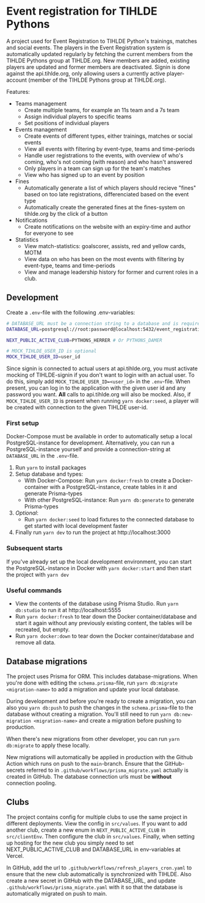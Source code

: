 # Event registration for TIHLDE Pythons

A project used for Event Registration to TIHLDE Python's trainings, matches and social events.
The players in the Event Registration system is automatically updated regularly by fetching the current members from the TIHLDE Pythons group at TIHLDE.org.
New members are added, existing players are updated and former members are deactivated.
Signin is done against the api.tihlde.org, only allowing users a currently active player-account (member of the TIHLDE Pythons group at TIHLDE.org).

Features:

- Teams management
  - Create multiple teams, for example an 11s team and a 7s team
  - Assign individual players to specific teams
  - Set positions of individual players
- Events management
  - Create events of different types, either trainings, matches or social events
  - View all events with filtering by event-type, teams and time-periods
  - Handle user registrations to the events, with overview of who's coming, who's not coming (with reason) and who hasn't answered
  - Only players in a team can sign up for the team's matches
  - View who has signed up to an event by position
- Fines
  - Automatically generate a list of which players should recieve "fines" based on too late registrations, differenciated based on the event type
  - Automatically create the generated fines at the fines-system on tihlde.org by the click of a button
- Notifications
  - Create notifications on the website with an expiry-time and author for everyone to see
- Statistics
  - View match-statistics: goalscorer, assists, red and yellow cards, MOTM
  - View data on who has been on the most events with filtering by event-type, teams and time-periods
  - View and manage leadership history for former and current roles in a club. 

## Development

Create a `.env`-file with the following .env-variables:

```bash
# DATABASE_URL must be a connection string to a database and is required
DATABASE_URL=postgresql://root:password@localhost:5432/event_registration_db

NEXT_PUBLIC_ACTIVE_CLUB=PYTHONS_HERRER # Or PYTHONS_DAMER

# MOCK_TIHLDE_USER_ID is optional
MOCK_TIHLDE_USER_ID=user_id
```

Since signin is connected to actual users at api.tihlde.org, you must activate mocking of TIHLDE-signin if you don't want to login with an actual user. To do this, simply add `MOCK_TIHLDE_USER_ID=<user_id>` in the `.env`-file. When present, you can log in to the application with the given user id and any password you want. **All** calls to api.tihlde.org will also be mocked.
Also, if `MOCK_TIHLDE_USER_ID` is present when running `yarn docker:seed`, a player will be created with connection to the given TIHLDE user-id.

### First setup

Docker-Compose must be available in order to automatically setup a local PostgreSQL-instance for development.
Alternatively, you can run a PostgreSQL-instance yourself and provide a connection-string at `DATABASE_URL` in the `.env`-file.

1. Run `yarn` to install packages
2. Setup database and types:
   - With Docker-Compose: Run `yarn docker:fresh` to create a Docker-container with a PostgreSQL-instance, create tables in it and generate Prisma-types
   - With other PostgreSQL-instance: Run `yarn db:generate` to generate Prisma-types
3. _Optional_:
   - Run `yarn docker:seed` to load fixtures to the connected database to get started with local development faster
4. Finally run `yarn dev` to run the project at http://localhost:3000

### Subsequent starts

If you've already set up the local development environment, you can start the PostgreSQL-instance in Docker with `yarn docker:start` and then start the project with `yarn dev`

### Useful commands

- View the contents of the database using Prisma Studio. Run `yarn db:studio` to run it at http://localhost:5555
- Run `yarn docker:fresh` to tear down the Docker container/database and start it again without any previously existing content, the tables will be recreated, but empty.
- Run `yarn docker:down` to tear down the Docker container/database and remove all data.

## Database migrations

The project uses Prisma for ORM. This includes database-migrations. When you're done with editing the `schema.prisma`-file, run `yarn db:migrate <migration-name>` to add a migration and update your local database.

During development and before you're ready to create a migration, you can also you `yarn db:push` to push the changes in the `schema.prisma`-file to the database without creating a migration. You'll still need to run `yarn db:new-migration <migration-name>` and create a migration before pushing to production.

When there's new migrations from other developer, you can run `yarn db:migrate` to apply these locally.

New migrations will automatically be applied in production with the Github Action which runs on push to the `main`-branch. Ensure that the GitHub-secrets referred to in `.github/workflows/prisma_migrate.yaml` actually is created in GitHub. The database connection urls must be **without** connection pooling.

## Clubs

The project contains config for multiple clubs to use the same project in different deployments. View the config in `src/values`. If you want to add another club, create a new enum in `NEXT_PUBLIC_ACTIVE_CLUB` in `src/clientEnv`. Then configure the club in `src/values`. Finally, when setting up hosting for the new club you simply need to set NEXT_PUBLIC_ACTIVE_CLUB and DATABASE_URL in env-variables at Vercel.

In GitHub, add the url to `.github/workflows/refresh_players_cron.yaml` to ensure that the new club automatically is synchronized with TIHLDE. Also create a new secret in GitHub with the DATABASE_URL, and update `.github/workflows/prisma_migrate.yaml` with it so that the database is automatically migrated on push to main.
